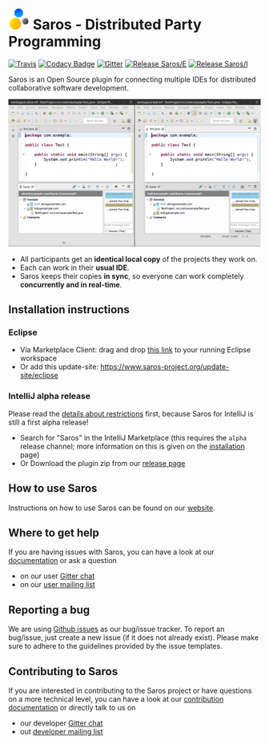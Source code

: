 # <img src="docs/assets/images/logo/saros-logo-100x100.png" alt="drawing" height="42pt"/> Saros - Distributed Party Programming
[![Travis](https://travis-ci.com/saros-project/saros.svg?branch=master)](https://travis-ci.com/saros-project/saros/branches)
[![Codacy Badge](https://api.codacy.com/project/badge/Grade/297b67607a5f4b5b8d00d0446615849b)](https://www.codacy.com/manual/Saros/saros)
[![Gitter](https://badges.gitter.im/saros-project/saros.svg)](https://gitter.im/saros-project/saros)
[![Release Saros/E](https://img.shields.io/badge/Saros%2FE-15.0.0-blue?logo=eclipse)](https://github.com/saros-project/saros/releases/tag/saros-eclipse-15.0.0)
[![Release Saros/I](https://img.shields.io/badge/Saros%2FI-0.2.1-blue?logo=intellij-idea)](https://github.com/saros-project/saros/releases/tag/saros-intellij-0.2.1)

Saros is an Open Source plugin for connecting multiple IDEs for distributed collaborative software development.

![saros animation](docs/assets/images/animation/this_is_saros.gif)

* All participants get an **identical local copy** of the projects they work on.
* Each can work in their **usual IDE**.
* Saros keeps their copies **in sync**, so everyone can work completely **concurrently and in real-time**.

## Installation instructions
### Eclipse
- Via Marketplace Client: drag and drop [this link](http://marketplace.eclipse.org/marketplace-client-intro?mpc_install=856887 "Drag to your running Eclipse* workspace. *Requires Eclipse Marketplace Client") to your running Eclipse workspace
- Or add this update-site: https://www.saros-project.org/update-site/eclipse

### IntelliJ alpha release
Please read the [details about restrictions](https://www.saros-project.org/documentation/getting-started.html?tab=intellij#restrictions) first, because Saros for IntelliJ is still a first alpha release!

- Search for "Saros" in the IntelliJ Marketplace (this requires the `alpha` release channel; more information on this is given on the [installation](https://www.saros-project.org/documentation/installation.html?tab=intellij) page)
- Or Download the plugin zip from our [release page](https://github.com/saros-project/saros/releases)

## How to use Saros

Instructions on how to use Saros can be found on our [website](https://www.saros-project.org/documentation/getting-started.html?tab=eclipse).

## Where to get help

If you are having issues with Saros, you can have a look at our [documentation](https://www.saros-project.org/documentation) or ask a question
- on our user [Gitter chat](https://gitter.im/saros-project/saros/user)
- on our [user mailing list](https://groups.google.com/group/saros-user)

## Reporting a bug

We are using [Github issues](https://github.com/saros-project/saros/issues) as our bug/issue tracker.
To report an bug/issue, just create a new issue (if it does not already exist).
Please make sure to adhere to the guidelines provided by the issue templates.

## Contributing to Saros

If you are interested in contributing to the Saros project or have questions on a more technical level, you can have a look at our [contribution documentation](https://www.saros-project.org/contribute) or directly talk to us on
- our developer [Gitter chat](https://gitter.im/saros-project/saros)
- out [developer mailing list](https://groups.google.com/group/saros-devel)
